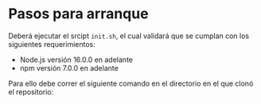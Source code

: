 # Pasos para arranque

Deberá ejecutar el srcipt ```init.sh```, el cual validará que se cumplan con los siguientes requerimientos:

- Node.js versión 16.0.0 en adelante
- npm versión 7.0.0 en adelante

Para ello debe correr el siguiente comando en el directorio en el que clonó el repositorio:
```bash
